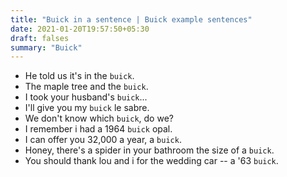 ```yaml
---
title: "Buick in a sentence | Buick example sentences"
date: 2021-01-20T19:57:50+05:30
draft: falses
summary: "Buick"
---
```

- He told us it's in the `buick`.
- The maple tree and the `buick`.
- I took your husband's `buick`...
- I'll give you my `buick` le sabre.
- We don't know which `buick`, do we?
- I remember i had a 1964 `buick` opal.
- I can offer you 32,000 a year, a `buick`.
- Honey, there's a spider in your bathroom the size of a `buick`.
- You should thank lou and i for the wedding car -- a '63 `buick`.
                 
